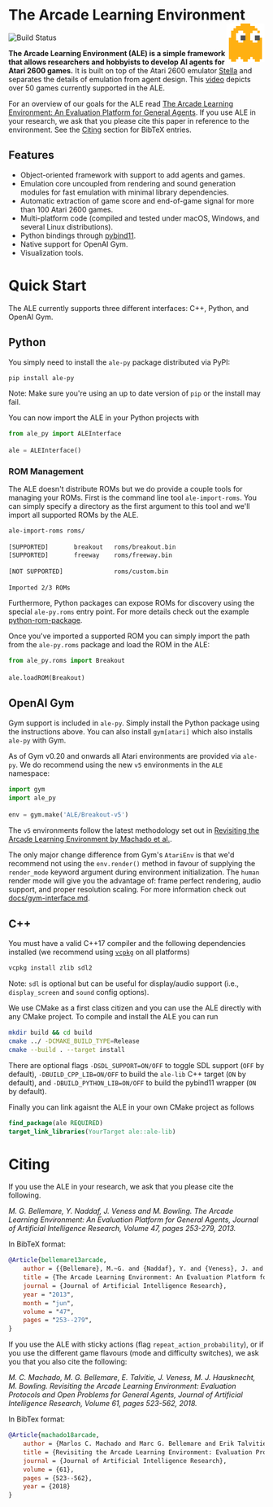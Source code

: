 The Arcade Learning Environment
<a href="#the-arcade-learning-environment">
  <img align="right" src="docs/static/ale.svg" width=75 />
</a>
===============================

![Build Status](https://github.com/mgbellemare/Arcade-Learning-Environment/workflows/Build%20ALE/badge.svg)

**The Arcade Learning Environment (ALE) is a simple framework that allows researchers and hobbyists to develop AI agents for Atari 2600 games.**
It is built on top of the Atari 2600 emulator [Stella](https://stella-emu.github.io) and separates the details of emulation from agent design.
This [video](https://www.youtube.com/watch?v=nzUiEkasXZI) depicts over 50 games currently supported in the ALE.

For an overview of our goals for the ALE read [The Arcade Learning Environment: An Evaluation Platform for General Agents](https://jair.org/index.php/jair/article/view/10819).
If you use ALE in your research, we ask that you please cite this paper in reference to the environment. See the [Citing](#Citing) section for BibTeX entries.

Features
--------

- Object-oriented framework with support to add agents and games.
- Emulation core uncoupled from rendering and sound generation modules for fast
  emulation with minimal library dependencies.
- Automatic extraction of game score and end-of-game signal for more than 100
  Atari 2600 games.
- Multi-platform code (compiled and tested under macOS, Windows, and several Linux distributions).
- Python bindings through [pybind11](https://github.com/pybind/pybind11).
- Native support for OpenAI Gym.
- Visualization tools.

Quick Start
===========

The ALE currently supports three different interfaces: C++, Python, and OpenAI Gym.


Python
------

You simply need to install the `ale-py` package distributed via PyPI:

```shell
pip install ale-py
```
Note: Make sure you're using an up to date version of `pip` or the install may fail.


You can now import the ALE in your Python projects with
```python
from ale_py import ALEInterface

ale = ALEInterface()
```

### ROM Management

The ALE doesn't distribute ROMs but we do provide a couple tools for managing your ROMs. First is the command line tool `ale-import-roms`. You can simply specify a directory as the first argument to this tool and we'll import all supported ROMs by the ALE.

```shell
ale-import-roms roms/

[SUPPORTED]       breakout   roms/breakout.bin
[SUPPORTED]       freeway    roms/freeway.bin

[NOT SUPPORTED]              roms/custom.bin

Imported 2/3 ROMs
```
Furthermore, Python packages can expose ROMs for discovery using the special `ale-py.roms` entry point. For more details check out the example [python-rom-package](./examples/python-rom-package).

Once you've imported a supported ROM you can simply import the path from the `ale-py.roms` package and load the ROM in the ALE:
```py
from ale_py.roms import Breakout

ale.loadROM(Breakout)
```

## OpenAI Gym

Gym support is included in `ale-py`. Simply install  the Python package using the instructions above. You can also install `gym[atari]` which also installs `ale-py` with Gym.

As of Gym v0.20 and onwards all Atari environments are provided via `ale-py`. We do recommend using the new `v5` environments in the `ALE` namespace:

```py
import gym
import ale_py

env = gym.make('ALE/Breakout-v5')
```
The `v5` environments follow the latest methodology set out in [Revisiting the Arcade Learning Environment by Machado et al.](https://jair.org/index.php/jair/article/view/11182).

The only major change difference from Gym's `AtariEnv` is that we'd recommend not using the `env.render()` method in favour of supplying the `render_mode` keyword argument during environment initialization. The `human` render mode will give you the advantage of: frame perfect rendering, audio support, and proper resolution scaling. For more information check out [docs/gym-interface.md](./docs/gym-interface.md).

C++
---

You must have a valid C++17 compiler and the following dependencies installed (we recommend using [`vcpkg`](https://github.com/microsoft/vcpkg) on all platforms)

```sh
vcpkg install zlib sdl2
```

Note: `sdl` is optional but can be useful for display/audio support (i.e., `display_screen` and `sound` config options).

We use CMake as a first class citizen and you can use the ALE directly with any CMake project.
To compile and install the ALE you can run

```sh
mkdir build && cd build
cmake ../ -DCMAKE_BUILD_TYPE=Release
cmake --build . --target install
```

There are optional flags `-DSDL_SUPPORT=ON/OFF` to toggle SDL support (`OFF` by default), `-DBUILD_CPP_LIB=ON/OFF` to build
the `ale-lib` C++ target (`ON` by default), and `-DBUILD_PYTHON_LIB=ON/OFF` to build the pybind11 wrapper (`ON` by default).

Finally you can link agaisnt the ALE in your own CMake project as follows

```cmake
find_package(ale REQUIRED)
target_link_libraries(YourTarget ale::ale-lib)
```

Citing
======

If you use the ALE in your research, we ask that you please cite the following.

*M. G. Bellemare, Y. Naddaf, J. Veness and M. Bowling. The Arcade Learning Environment: An Evaluation Platform for General Agents, Journal of Artificial Intelligence Research, Volume 47, pages 253-279, 2013.*

In BibTeX format:

```bibtex
@Article{bellemare13arcade,
    author = {{Bellemare}, M.~G. and {Naddaf}, Y. and {Veness}, J. and {Bowling}, M.},
    title = {The Arcade Learning Environment: An Evaluation Platform for General Agents},
    journal = {Journal of Artificial Intelligence Research},
    year = "2013",
    month = "jun",
    volume = "47",
    pages = "253--279",
}
```

If you use the ALE with sticky actions (flag ``repeat_action_probability``), or if
you use the different game flavours (mode and difficulty switches), we ask you
that you also cite the following:

*M. C. Machado, M. G. Bellemare, E. Talvitie, J. Veness, M. J. Hausknecht, M. Bowling. Revisiting the Arcade Learning Environment: Evaluation Protocols and Open Problems for General Agents,  Journal of Artificial Intelligence Research, Volume 61, pages 523-562, 2018.*

In BibTex format:

```bibtex
@Article{machado18arcade,
    author = {Marlos C. Machado and Marc G. Bellemare and Erik Talvitie and Joel Veness and Matthew J. Hausknecht and Michael Bowling},
    title = {Revisiting the Arcade Learning Environment: Evaluation Protocols and Open Problems for General Agents},
    journal = {Journal of Artificial Intelligence Research},
    volume = {61},
    pages = {523--562},
    year = {2018}
}
```
